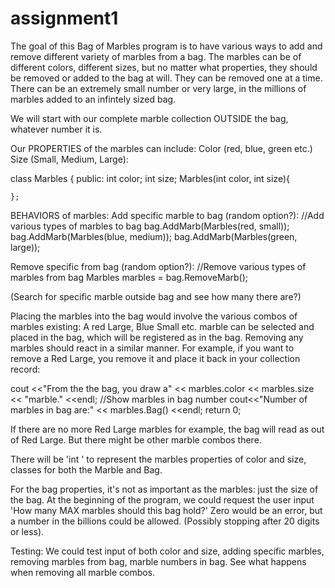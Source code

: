 # assignment1

The goal of this Bag of Marbles program is to have various ways to add and remove different variety of marbles from a bag. The marbles can be of different colors, different sizes, but no matter what properties, they should be removed or added to the bag at will. They can be removed one at a time. There can be an extremely small number or very large, in the millions of marbles added to an infintely sized bag.

We will start with our complete marble collection OUTSIDE the bag, whatever number it is.

Our PROPERTIES of the marbles can include:
Color (red, blue, green etc.)
Size (Small, Medium, Large):

class Marbles {
public:
    int color;
    int size;
    Marbles(int color, int size){

    };
    

BEHAVIORS of marbles:
Add specific marble to bag (random option?):
//Add various types of marbles to bag
        bag.AddMarb(Marbles(red, small));
        bag.AddMarb(Marbles(blue, medium));
        bag.AddMarb(Marbles(green, large));
        
Remove specific from bag (random option?):
//Remove various types of marbles from bag
        Marbles marbles = bag.RemoveMarb();
        
(Search for specific marble outside bag and see how many there are?)

Placing the marbles into the bag would involve the various combos of marbles existing: A red Large, Blue Small etc. marble can be selected and placed in the bag, which will be registered as in the bag.
Removing any marbles should react in a similar manner. For example, if you want to remove a Red Large, you remove it and place it back in your collection record:

cout <<"From the the bag, you draw a" << marbles.color << marbles.size << "marble." <<endl;
//Show marbles in bag number
        cout<<"Number of marbles in bag are:" << marbles.Bag() <<endl;
        return 0;

If there are no more Red Large marbles for example, the bag will read as out of Red Large. But there might be other marble combos there.

There will be 'int ' to represent the marbles properties of color and size, classes for both the Marble and Bag.  

For the bag properties, it's not as important as the marbles: just the size of the bag.
At the beginning of the program, we could request the user input 'How many MAX marbles should this bag hold?' Zero would be an error, but a number in the billions could be allowed. (Possibly stopping after 20 digits or less).

Testing: We could test input of both color and size, adding specific marbles, removing marbles from bag, marble numbers in bag. See what happens when removing all marble combos.
